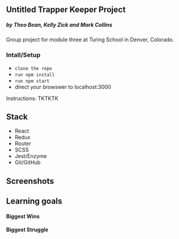 ## Untitled Trapper Keeper Project

##### by Theo Bean, Kelly Zick and Mark Collins

Group project for module three at Turing School in Denver, Colorado. 

### Intall/Setup

- `clone the repo`
- `run npm install`
- `run npm start`
- direct your browswer to localhost:3000

Instructions: TKTKTK

## Stack
- React
- Redux
- Router
- SCSS
- Jest/Enzyme
- Git/GitHub

## Screenshots


## Learning goals


#### Biggest Wins


#### Biggest Struggle


